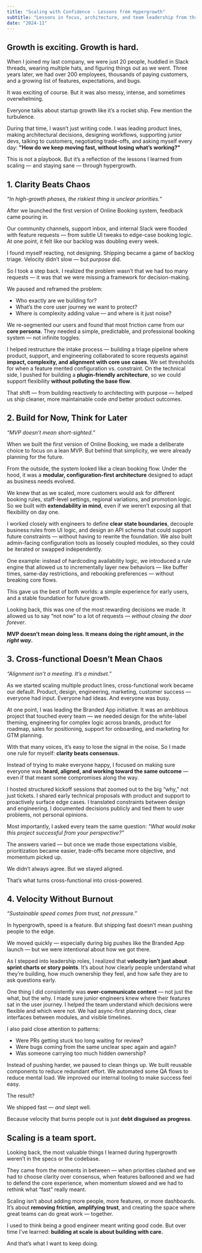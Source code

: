 ```yaml
---
title: "Scaling with Confidence - Lessons from Hypergrowth"
subtitle: "Lessons in focus, architecture, and team leadership from three years of rapid scale"
date: "2024-11"
---
```


## Growth is exciting. Growth is hard.

When I joined my last company, we were just 20 people, huddled in Slack threads, wearing multiple hats, and figuring things out as we went. Three years later, we had over 200 employees, thousands of paying customers, and a growing list of features, expectations, and bugs.

It was exciting of course. But it was also messy, intense, and sometimes overwhelming.

Everyone talks about startup growth like it’s a rocket ship.
Few mention the turbulence.

During that time, I wasn’t just writing code. I was leading product lines, making architectural decisions, designing workflows, supporting junior devs, talking to customers, negotiating trade-offs, and asking myself every day:
**"How do we keep moving fast, without losing what’s working?"**

This is not a playbook.
But it’s a reflection of the lessons I learned from scaling — and staying sane — through hypergrowth.

## 1. Clarity Beats Chaos
*“In high-growth phases, the riskiest thing is unclear priorities.”*

After we launched the first version of Online Booking system, feedback came pouring in.

Our community channels, support inbox, and internal Slack were flooded with feature requests — from subtle UI tweaks to edge-case booking logic. At one point, it felt like our backlog was doubling every week.

I found myself reacting, not designing.
Shipping became a game of backlog triage.
Velocity didn’t slow — but *purpose* did.

So I took a step back.
I realized the problem wasn’t that we had too many requests — it was that we were missing a framework for decision-making.

We paused and reframed the problem:

- Who exactly are we building for?
- What’s the core user journey we want to protect?
- Where is complexity adding value — and where is it just noise?

We re-segmented our users and found that most friction came from our **core persona**. They needed a simple, predictable, and professional booking system — not infinite toggles.

I helped restructure the intake process — building a triage pipeline where product, support, and engineering collaborated to score requests against **impact, complexity, and alignment with core use cases**. We set thresholds for when a feature merited configuration vs. constraint. On the technical side, I pushed for building a **plugin-friendly architecture**, so we could support flexibility **without polluting the base flow**.

That shift — from building reactively to architecting with purpose — helped us ship cleaner, more maintainable code *and* better product outcomes.

## 2. Build for Now, Think for Later
*“MVP doesn’t mean short-sighted.”*

When we built the first version of Online Booking, we made a deliberate choice to focus on a lean MVP. But behind that simplicity, we were already planning for the future.

From the outside, the system looked like a clean booking flow.
Under the hood, it was a **modular, configuration-first architecture** designed to adapt as business needs evolved.

We knew that as we scaled, more customers would ask for different booking rules, staff-level settings, regional variations, and promotion logic. So we built with **extendability in mind**, even if we weren’t exposing all that flexibility on day one.

I worked closely with engineers to define **clear state boundaries**, decouple business rules from UI logic, and design an API schema that could support future constraints — without having to rewrite the foundation.
We also built admin-facing configuration tools as loosely coupled modules, so they could be iterated or swapped independently.

One example: instead of hardcoding availability logic, we introduced a rule engine that allowed us to incrementally layer new behaviors — like buffer times, same-day restrictions, and rebooking preferences — without breaking core flows.

This gave us the best of both worlds:
a simple experience for early users, and a stable foundation for future growth.

Looking back, this was one of the most rewarding decisions we made.
It allowed us to say “not now” to a lot of requests — *without closing the door forever*.

**MVP doesn’t mean doing less. It means doing the *right* amount, *in the right way*.**

## 3. Cross-functional Doesn’t Mean Chaos
*“Alignment isn’t a meeting. It’s a mindset.”*

As we started scaling multiple product lines, cross-functional work became our default.
Product, design, engineering, marketing, customer success — everyone had input. Everyone had ideas.
And everyone was busy.

At one point, I was leading the Branded App initiative. It was an ambitious project that touched every team — we needed design for the white-label theming, engineering for complex logic across brands, product for roadmap, sales for positioning, support for onboarding, and marketing for GTM planning.

With that many voices, it’s easy to lose the signal in the noise.
So I made one rule for myself:
**clarity beats consensus.**

Instead of trying to make everyone happy, I focused on making sure everyone was **heard, aligned, and working toward the same outcome** — even if that meant some compromises along the way.

I hosted structured kickoff sessions that zoomed out to the big “why,” not just tickets. I shared early technical proposals with product and support to proactively surface edge cases. I translated constraints between design and engineering. I documented decisions publicly and tied them to user problems, not personal opinions.

Most importantly, I asked every team the same question:
*"What would make this project successful from your perspective?"*

The answers varied — but once we made those expectations visible, prioritization became easier, trade-offs became more objective, and momentum picked up.

We didn’t always agree.
But we stayed aligned.

That’s what turns cross-functional into cross-powered.

## 4. Velocity Without Burnout
*“Sustainable speed comes from trust, not pressure.”*

In hypergrowth, speed is a feature.
But shipping fast doesn’t mean pushing people to the edge.

We moved quickly — especially during big pushes like the Branded App launch — but we were intentional about how we got there.

As I stepped into leadership roles, I realized that **velocity isn’t just about sprint charts or story points**. It’s about how clearly people understand what they’re building, how much ownership they feel, and how safe they are to ask questions early.

One thing I did consistently was **over-communicate context** — not just the what, but the why.
I made sure junior engineers knew where their features sat in the user journey. I helped the team understand which decisions were flexible and which were not. We had async-first planning docs, clear interfaces between modules, and visible timelines.

I also paid close attention to patterns:
- Were PRs getting stuck too long waiting for review?
- Were bugs coming from the same unclear spec again and again?
- Was someone carrying too much hidden ownership?

Instead of pushing harder, we paused to clean things up.
We built reusable components to reduce redundant effort.
We automated some QA flows to reduce mental load.
We improved our internal tooling to make success feel easy.

The result?

We shipped fast — *and* slept well.

Because velocity that burns people out is just **debt disguised as progress**.

## Scaling is a team sport.

Looking back, the most valuable things I learned during hypergrowth weren’t in the specs or the codebase.

They came from the moments in between —
when priorities clashed and we had to choose clarity over consensus,
when features ballooned and we had to defend the core experience,
when momentum slowed and we had to rethink what “fast” really meant.

Scaling isn’t about adding more people, more features, or more dashboards.
It’s about **removing friction**, **amplifying trust**, and creating the space where great teams can do great work — together.

I used to think being a good engineer meant writing good code.
But over time I’ve learned:
**building at scale is about building with care.**

And that’s what I want to keep doing.

